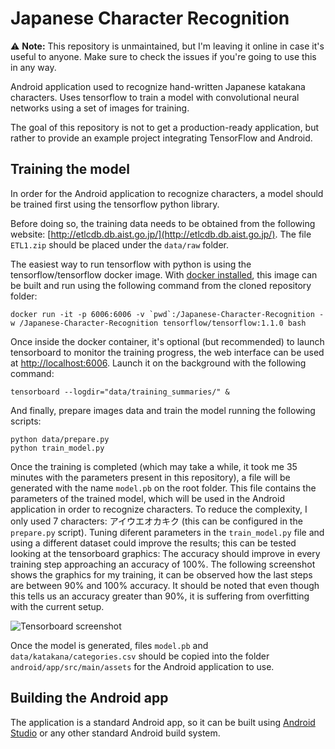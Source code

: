 # Japanese Character Recognition

:warning: **Note:** This repository is unmaintained, but I'm leaving it online in case it's useful to anyone. Make sure to check the issues if you're going to use this in any way.

Android application used to recognize hand-written Japanese katakana characters. Uses tensorflow to train a model with convolutional neural networks using a set of images for training.

The goal of this repository is not to get a production-ready application, but rather to provide an example project integrating TensorFlow and Android.

## Training the model

In order for the Android application to recognize characters, a model should be trained first using the tensorflow python library.

Before doing so, the training data needs to be obtained from the following website: [http://etlcdb.db.aist.go.jp/](http://etlcdb.db.aist.go.jp/). The file `ETL1.zip` should be placed under the `data/raw` folder.

The easiest way to run tensorflow with python is using the tensorflow/tensorflow docker image. With [docker installed](https://docs.docker.com/install/), this image can be built and run using the following command from the cloned repository folder:

```
docker run -it -p 6006:6006 -v `pwd`:/Japanese-Character-Recognition -w /Japanese-Character-Recognition tensorflow/tensorflow:1.1.0 bash
```

Once inside the docker container, it's optional (but recommended) to launch tensorboard to monitor the training progress, the web interface can be used at [http://localhost:6006](http://localhost:6006). Launch it on the background with the following command:

```
tensorboard --logdir="data/training_summaries/" &
```

And finally, prepare images data and train the model running the following scripts:

```
python data/prepare.py
python train_model.py
```

Once the training is completed (which may take a while, it took me 35 minutes with the parameters present in this repository), a file will be generated with the name `model.pb` on the root folder. This file contains the parameters of the trained model, which will be used in the Android application in order to recognize characters. To reduce the complexity, I only used 7 characters: アイウエオカキク (this can be configured in the `prepare.py` script). Tuning diferent parameters in the `train_model.py` file and using a different dataset could improve the results; this can be tested looking at the tensorboard graphics: The accuracy should improve in every training step approaching an accuracy of 100%. The following screenshot shows the graphics for my training, it can be observed how the last steps are between 90% and 100% accuracy. It should be noted that even though this tells us an accuracy greater than 90%, it is suffering from overfitting with the current setup.

![Tensorboard screenshot](docs/tensorboard.png)

Once the model is generated, files `model.pb` and `data/katakana/categories.csv` should be copied into the folder `android/app/src/main/assets` for the Android application to use.

## Building the Android app

The application is a standard Android app, so it can be built using [Android Studio](https://developer.android.com/studio/run/index.html) or any other standard Android build system.
